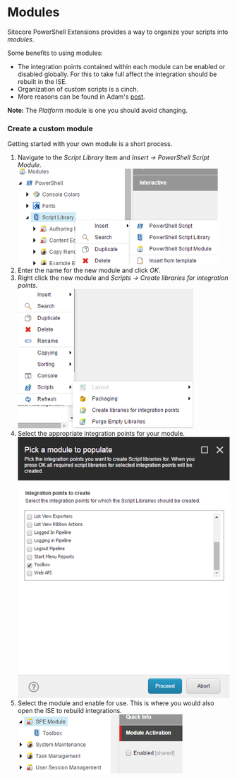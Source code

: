 # Modules

Sitecore PowerShell Extensions provides a way to organize your scripts into *modules*. 

Some benefits to using modules:
* The integration points contained within each module can be enabled or disabled globally. For this to take full affect the integration should be rebuilt in the ISE.
* Organization of custom scripts is a cinch.
* More reasons can be found in Adam's [post][1].

**Note:** The *Platform* module is one you should avoid changing.

### Create a custom module
Getting started with your own module is a short process.

1. Navigate to the *Script Library* item and *Insert -> PowerShell Script Module*.
![New Module](images/screenshots/library-createnewmodule.png)
2. Enter the name for the new module and click *OK*.
3. Right click the new module and *Scripts -> Create libraries for integration points*.  
![Integration Points](images/screenshots/module-createlibraries.png)
4. Select the appropriate integration points for your module.  
![Integration Point Libraries](images/screenshots/module-createtoolboxlibrary.png)
5. Select the module and enable for use. This is where you would also open the ISE to rebuild integrations.  
![Module Activation](images/screenshots/module-activationdisabled.png)


[1]: http://blog.najmanowicz.com/2014/11/01/sitecore-powershell-extensions-3-0-modules-proposal/